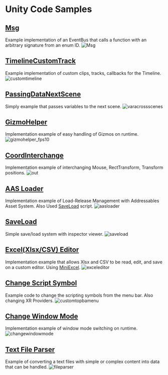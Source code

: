 # Unity Code Samples

## [Msg](Assets/CodeSamples/Msg)
Example implementation of an EventBus that calls a function with an arbitrary signature from an enum ID.
![Msg](https://github.com/user-attachments/assets/7f63e846-31be-4593-b646-7f90147cad45)

## [TimelineCustomTrack](Assets/CodeSamples/TimlineCustomTrack)
Example implementation of custom clips, tracks, callbacks for the Timeline.
![customtimeline](https://github.com/user-attachments/assets/9e7b8387-5810-4715-931e-b4513439b7d8)

## [PassingDataNextScene](Assets/CodeSamples/PassingDataNextScene)
Simply example that passes variables to the next scene.
![varacrossscenes](https://github.com/user-attachments/assets/776acf95-e5f3-4f76-ba88-b46c8d03087e)

## [GizmoHelper](Assets/CodeSamples/GizmoHelper)
Implementation example of easy handling of Gizmos on runtime.
![gizmohelper_fps10](https://github.com/emptybraces/Unity_CodeSamples/assets/1441835/75485c64-ab34-4635-bdc3-dad409196608)

## [CoordInterchange](Assets/CodeSamples/CoordInterchange)
Implementation example of interchanging Mouse, RectTransform, Transform positions.
![out](https://github.com/emptybraces/Unity_CodeSamples/assets/1441835/208037d3-8cea-4761-9d6d-382ac1652819)

## [AAS Loader](Assets/CodeSamples/AASLoader)
Implementation example of Load-Release Management with Addressables Asset System. Also Used [SaveLoad](Assets/CodeSamples/SaveLoad) script.
![aasloader](https://github.com/emptybraces/Unity_CodeSamples/assets/1441835/c7efbc31-e631-4f56-a716-6aa2a4d10b14)

## [SaveLoad](Assets/CodeSamples/SaveLoad)
Simple save/load system with inspector viewer.
![saveload](https://github.com/emptybraces/Unity_CodeSamples/assets/1441835/5b51f0eb-f2bc-452a-9caf-88751312cf99)

## [Excel(Xlsx/CSV) Editor](Assets/CodeSamples/ExcelEditor)
Implementation example that allows Xlsx and CSV to be read, edit, and save on a custom editor. Using [MiniExcel](https://github.com/mini-software/MiniExcel).
![exceleditor](https://github.com/emptybraces/Unity_CodeSamples/assets/1441835/03555f18-b6c4-45de-a93b-535b7967e356)

## [Change Script Symbol](Assets/CodeSamples/ChangeScriptSymbol)
Example code to change the scripting symbols from the menu bar. Also changing XR Providers.
![customtopbamenu](https://github.com/emptybraces/Unity_CodeSamples/assets/1441835/d5656912-ad34-41b7-ba2b-b81022dd8225)

## [Change Window Mode](Assets/CodeSamples/ChangeWindowMode)
Implementation example of window mode switching on runtime.
![changewindowmode](https://github.com/emptybraces/Unity_CodeSamples/assets/1441835/914dd4eb-5eb4-4ec4-9197-62d5376d7de5)

## [Text File Parser](Assets/CodeSamples/TextFileParser)
Example of converting a text files with simple or complex content into data that can be handled.
![fileparser](https://github.com/emptybraces/Unity_CodeSamples/assets/1441835/d1be6bad-035c-49dd-a99c-a7f9ca981629)
